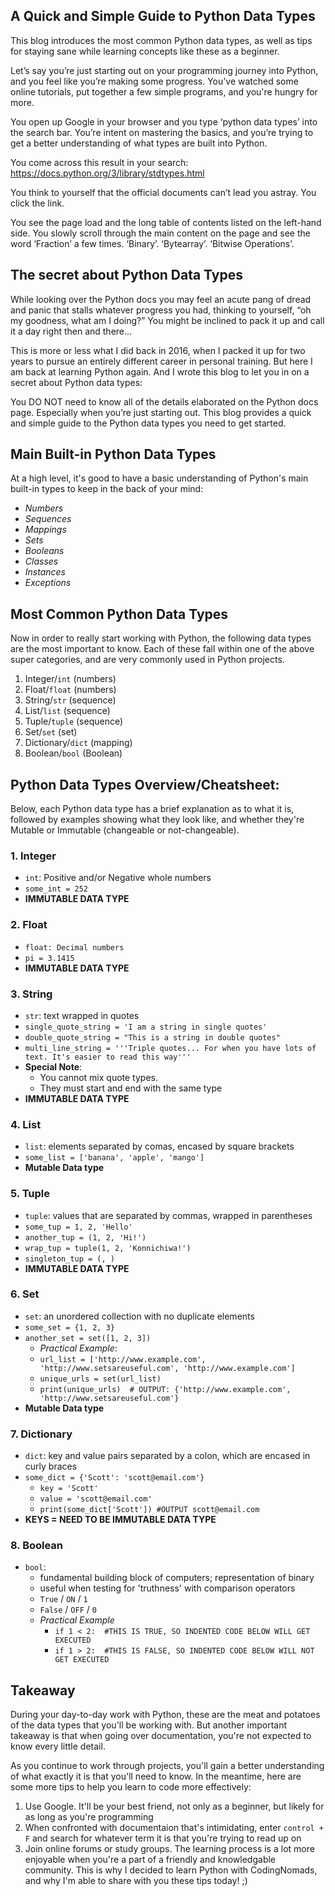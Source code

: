 ## A Quick and Simple Guide to Python Data Types

This blog introduces the most common Python data types, as well as tips for staying sane while learning concepts like these as a beginner.

Let’s say you’re just starting out on your programming journey into Python, and you feel like you’re making some progress. You’ve watched some online tutorials, put together a few simple programs, and you're hungry for more. 

You open up Google in your browser and you type ‘python data types’ into the search bar. You’re intent on mastering the basics, and you’re trying to get a better understanding of what types are built into Python. 

You come across this result in your search: https://docs.python.org/3/library/stdtypes.html

You think to yourself that the official documents can’t lead you astray. You click the link. 

You see the page load and the long table of contents listed on the left-hand side. You slowly scroll through the main content on the page and see the word ‘Fraction’ a few times. ‘Binary’. ‘Bytearray’. ‘Bitwise Operations’.

## The secret about Python Data Types

While looking over the Python docs you may feel an acute pang of dread and panic that stalls whatever progress you had, thinking to yourself, “oh my goodness, what am I doing?” You might be inclined to pack it up and call it a day right then and there… 

This is more or less what I did back in 2016, when I packed it up for two years to pursue an entirely different career in personal training. But here I am back at learning Python again. And I wrote this blog to let you in on a secret about Python data types:

You DO NOT need to know all of the details elaborated on the Python docs page. Especially when you’re just starting out. This blog provides a quick and simple guide to the Python data types you need to get started.

## Main Built-in Python Data Types

At a high level, it's good to have a basic understanding of Python's main built-in types to keep in the back of your mind:
-	*Numbers*
-	*Sequences*
-	*Mappings*
-	*Sets*
-	*Booleans*
-	*Classes*
-	*Instances*
-	*Exceptions*

## Most Common Python Data Types

Now in order to really start working with Python, the following data types are the most important to know. Each of these fall within one of the above super categories, and are very commonly used in Python projects.
1.	Integer/`int` (numbers)
2.	Float/`float` (numbers)
3.	String/`str` (sequence)
4.	List/`list` (sequence)
5.	Tuple/`tuple` (sequence)
6.	Set/`set` (set)
7.	Dictionary/`dict` (mapping)
8.	Boolean/`bool` (Boolean)

## Python Data Types Overview/Cheatsheet:

Below, each Python data type has a brief explanation as to what it is, followed by examples showing what they look like, and whether they're Mutable or Immutable (changeable or not-changeable).

### 1. Integer

- ```int```: Positive and/or Negative whole numbers
- ```some_int = 252```
- **IMMUTABLE DATA TYPE**

### 2. Float

- ```float: Decimal numbers ```
- ```pi = 3.1415```
- **IMMUTABLE DATA TYPE**

### 3. String

- ```str```: text wrapped in quotes
- ```single_quote_string = 'I am a string in single quotes'```
- ```double_quote_string = "This is a string in double quotes"```
- ```multi_line_string = '''Triple quotes... For when you have lots of text. It's easier to read this way'''```
- **Special Note**: 
    - You cannot mix quote types.
    - They must start and end with the same type
- **IMMUTABLE DATA TYPE**


### 4. List

- ```list```: elements separated by comas, encased by square brackets
- ```some_list = ['banana', 'apple', 'mango']```
- **Mutable Data type**

### 5. Tuple

- ```tuple```: values that are separated by commas, wrapped in parentheses
- ```some_tup = 1, 2, 'Hello'```
- ```another_tup = (1, 2, 'Hi!')```
- ```wrap_tup = tuple(1, 2, 'Konnichiwa!')```
- ```singleton_tup = (, )```
- **IMMUTABLE DATA TYPE**

### 6. Set

- ```set```: an unordered collection with no duplicate elements
- ```some_set = {1, 2, 3}```
- ```another_set = set([1, 2, 3])```
    - *Practical Example*:
    - ```url_list = ['http://www.example.com', 'http://www.setsareuseful.com', 'http://www.example.com']```
    - ```unique_urls = set(url_list)```
    - ```print(unique_urls)  # OUTPUT: {'http://www.example.com', 'http://www.setsareuseful.com'}```
- **Mutable Data type**

### 7. Dictionary

- ```dict```: key and value pairs separated by a colon, which are encased in curly braces
- ```some_dict = {'Scott': 'scott@email.com'}```
    - ```key = 'Scott'```
    - ```value = 'scott@email.com'```
    - ```print(some_dict['Scott']) #OUTPUT scott@email.com```
- **KEYS = NEED TO BE IMMUTABLE DATA TYPE**

### 8. Boolean

- ```bool```: 
    - fundamental building block of computers; representation of binary
    - useful when testing for 'truthness' with comparison operators
    - `True` / `ON` / `1`
    - `False` / `OFF` / `0`
    - *Practical Example*
        - ```if 1 < 2:  #THIS IS TRUE, SO INDENTED CODE BELOW WILL GET EXECUTED```
        - ```if 1 > 2:  #THIS IS FALSE, SO INDENTED CODE BELOW WILL NOT GET EXECUTED```

## Takeaway
During your day-to-day work with Python, these are the meat and potatoes of the data types that you'll be working with. But another important takeaway is that when going over documentation, you're not expected to know every little detail. 

As you continue to work through projects, you'll gain a better understanding of what exactly it is that you'll need to know. In the meantime, here are some more tips to help you learn to code more effectively:
1. Use Google. It'll be your best friend, not only as a beginner, but likely for as long as you're programming
2. When confronted with documentaion that's intimidating, enter `control + F` and search for whatever term it is that you're trying to read up on
3. Join online forums or study groups. The learning process is a lot more enjoyable when you're a part of a friendly and knowledgable community. This is why I decided to learn Python with CodingNomads, and why I'm able to share with you these tips today! ;)
